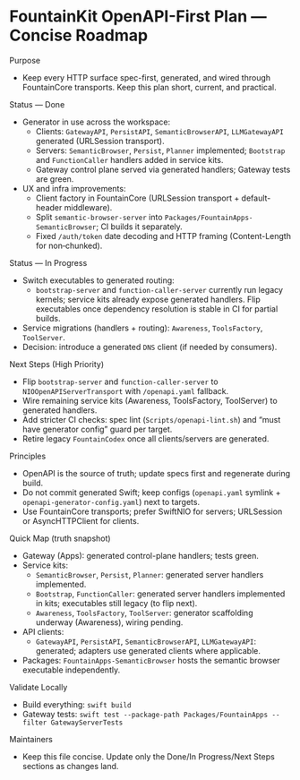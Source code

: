 # FountainKit OpenAPI-First Plan — Concise Roadmap

Purpose
- Keep every HTTP surface spec-first, generated, and wired through FountainCore transports. Keep this plan short, current, and practical.

Status — Done
- Generator in use across the workspace:
  - Clients: `GatewayAPI`, `PersistAPI`, `SemanticBrowserAPI`, `LLMGatewayAPI` generated (URLSession transport).
  - Servers: `SemanticBrowser`, `Persist`, `Planner` implemented; `Bootstrap` and `FunctionCaller` handlers added in service kits.
  - Gateway control plane served via generated handlers; Gateway tests are green.
- UX and infra improvements:
  - Client factory in FountainCore (URLSession transport + default-header middleware).
  - Split `semantic-browser-server` into `Packages/FountainApps-SemanticBrowser`; CI builds it separately.
  - Fixed `/auth/token` date decoding and HTTP framing (Content-Length for non‑chunked).

Status — In Progress
- Switch executables to generated routing:
  - `bootstrap-server` and `function-caller-server` currently run legacy kernels; service kits already expose generated handlers. Flip executables once dependency resolution is stable in CI for partial builds.
- Service migrations (handlers + routing): `Awareness`, `ToolsFactory`, `ToolServer`.
- Decision: introduce a generated `DNS` client (if needed by consumers).

Next Steps (High Priority)
- Flip `bootstrap-server` and `function-caller-server` to `NIOOpenAPIServerTransport` with `/openapi.yaml` fallback.
- Wire remaining service kits (Awareness, ToolsFactory, ToolServer) to generated handlers.
- Add stricter CI checks: spec lint (`Scripts/openapi-lint.sh`) and “must have generator config” guard per target.
- Retire legacy `FountainCodex` once all clients/servers are generated.

Principles
- OpenAPI is the source of truth; update specs first and regenerate during build.
- Do not commit generated Swift; keep configs (`openapi.yaml` symlink + `openapi-generator-config.yaml`) next to targets.
- Use FountainCore transports; prefer SwiftNIO for servers; URLSession or AsyncHTTPClient for clients.

Quick Map (truth snapshot)
- Gateway (Apps): generated control-plane handlers; tests green.
- Service kits:
  - `SemanticBrowser`, `Persist`, `Planner`: generated server handlers implemented.
  - `Bootstrap`, `FunctionCaller`: generated server handlers implemented in kits; executables still legacy (to flip next).
  - `Awareness`, `ToolsFactory`, `ToolServer`: generator scaffolding underway (Awareness), wiring pending.
- API clients:
  - `GatewayAPI`, `PersistAPI`, `SemanticBrowserAPI`, `LLMGatewayAPI`: generated; adapters use generated clients where applicable.
- Packages: `FountainApps-SemanticBrowser` hosts the semantic browser executable independently.

Validate Locally
- Build everything: `swift build`
- Gateway tests: `swift test --package-path Packages/FountainApps --filter GatewayServerTests`

Maintainers
- Keep this file concise. Update only the Done/In Progress/Next Steps sections as changes land.

